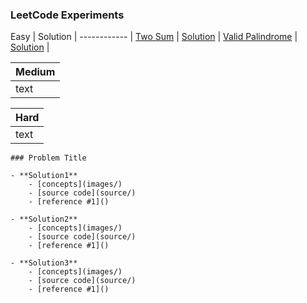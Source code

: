 ### LeetCode Experiments 

Easy | Solution | 
------------ | 
[Two Sum](https://leetcode.com/problems/two-sum/) | [Solution](easy/TwoSum)  | 
[Valid Palindrome](https://leetcode.com/problems/valid-parentheses/) | [Solution](easy/Valid_Palindrome) | 


Medium | 
------------ | 
text | 

Hard | 
------------ | 
text | 

```
### Problem Title

- **Solution1**
    - [concepts](images/)
    - [source code](source/)
    - [reference #1]() 

- **Solution2**
    - [concepts](images/)
    - [source code](source/)
    - [reference #1]() 

- **Solution3**
    - [concepts](images/)
    - [source code](source/)
    - [reference #1]()    
```